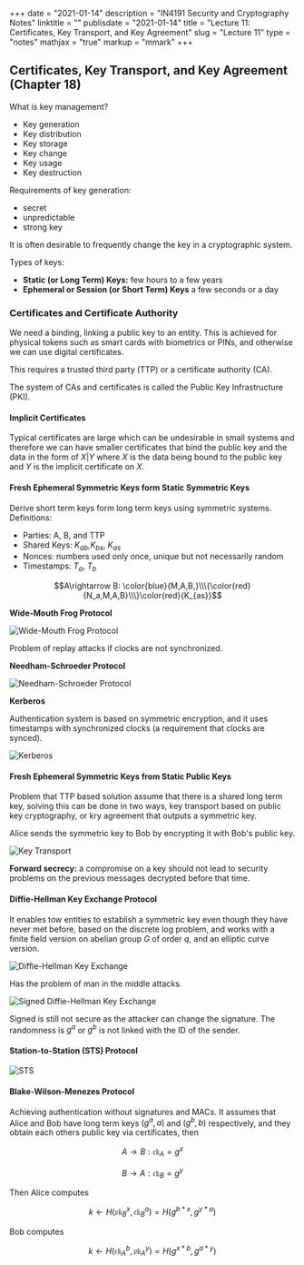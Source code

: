 +++
date = "2021-01-14"
description = "IN4191 Security and Cryptography Notes"
linktitle = ""
publisdate = "2021-01-14"
title = "Lecture 11: Certificates, Key Transport, and Key Agreement"
slug = "Lecture 11"
type = "notes"
mathjax = "true"
markup = "mmark"
+++

## Certificates, Key Transport, and Key Agreement (Chapter 18)

What is key management?

- Key generation
- Key distribution
- Key storage
- Key change
- Key usage
- Key destruction

Requirements of key generation:

- secret
- unpredictable
- strong key

It is often desirable to frequently change the key in a cryptographic system.

Types of keys:

- **Static (or Long Term) Keys:** few hours to a few years
- **Ephemeral or Session (or Short Term) Keys** a few seconds or a day

### Certificates and Certificate Authority

We need a binding, linking a public key to an entity. This is achieved for physical tokens such as smart cards with biometrics or PINs, and otherwise we can use digital certificates.

This requires a trusted third party (TTP) or a certificate authority (CA).

The system of CAs and certificates is called the Public Key Infrastructure (PKI).

#### Implicit Certificates

Typical certificates are large which can be undesirable in small systems and therefore we can have smaller certificates that bind the public key and the data in the form of $X|Y$ where $X$ is the data being bound to the public key and $Y$ is the implicit certificate on $X$.

#### Fresh Ephemeral Symmetric Keys form Static Symmetric Keys

Derive short term keys form long term keys using symmetric systems.
Definitions:

- Parties: A, B, and TTP
- Shared Keys: $K_{ab}$,$K_{bs}$, $K_{as}$
- Nonces: numbers used only once, unique but not necessarily random
- Timestamps: $T_a$, $T_b$

$$A\rightarrow B: \color{blue}{M,A,B,}\\\{\color{red}{N_a,M,A,B}\\\}\color{red}{K_{as}}$$

**Wide-Mouth Frog Protocol**

![Wide-Mouth Frog Protocol](/images/IN4191/Wide-Mouth-Frog.png)

Problem of replay attacks if clocks are not synchronized.

**Needham-Schroeder Protocol**

![Needham-Schroeder Protocol](/images/IN4191/Needham_schroeder.png)

**Kerberos**

Authentication system is based on symmetric encryption, and it uses timestamps with synchronized clocks (a requirement that clocks are synced).

![Kerberos](/images/IN4191/Kerberos.png)

#### Fresh Ephemeral Symmetric Keys from Static Public Keys

Problem that TTP based solution assume that there is a shared long term key, solving this can be done in two ways, key transport based on public key cryptography, or kry agreement that outputs a symmetric key.

Alice sends the symmetric key to Bob by encrypting it with Bob's public key.

![Key Transport](/images/IN4191/key-transport.png)

**Forward secrecy:** a compromise on a key should not lead to security problems on the previous messages decrypted before that time.

#### Diffie-Hellman Key Exchange Protocol

It enables tow entities to establish a symmetric key even though they have never met before, based on the discrete log problem, and works with a finite field version on abelian group $G$ of order $q$, and an elliptic curve version.

![Diffie-Hellman Key Exchange](/images/IN4191/Diffie-Hellman-Key-Exchange.png)

Has the problem of man in the middle attacks.

![Signed Diffie-Hellman Key Exchange](/images/IN4191/Signed-Diffie-Hellman.png)

Signed is still not secure as the attacker can change the signature. The randomness is $g^a$ or $g^b$ is not linked with the ID of the sender.

#### Station-to-Station (STS) Protocol

![STS](/images/IN4191/STS.png)

#### Blake-Wilson-Menezes Protocol

Achieving authentication without signatures and MACs. It assumes that Alice and Bob have long term keys $(g^a,a)$ and $(g^b,b)$ respectively, and they obtain each others public key via certificates, then

$$A\rightarrow B: \mathfrak{ek}_A=g^x$$

$$B\rightarrow A: \mathfrak{ek}_B=g^y$$

Then Alice computes

$$k\leftarrow H(\mathfrak{pk}_B^x,\mathfrak{ek}_B^a)=H(g^{b*x},g^{y*a})$$

Bob computes

$$k\leftarrow H(\mathfrak{ek}_A^b,\mathfrak{pk}_A^y)=H(g^{x*b},g^{a*y})$$
